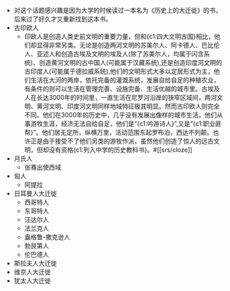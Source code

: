 - 对这个话题感兴趣是因为大学的时候读过一本名为《历史上的大迁徙》的书，后来过了好久才又重新找到这本书。
- 古印欧人
    - 印欧人是创造人类史前文明的重要力量，但和{c1:四大文明古国}相比，他们却显得非常另类。无论是创造两河文明的苏美尔人、阿卡德人、巴比伦人、亚述人和创造古埃及文明的埃及人(除了苏美尔人，均属于闪含系统)、创造黄河文明的古中国人(可能属于汉藏系统),还是创造印度河文明的古印度人(可能属于德拉威系统),他们的文明形式大多以定居形式为主，他们生活在大河的两岸，依托完备的灌溉系统，发展自给自足的种植农业，有条件的则可以生活在管理完善、设施完备、生活优越的城市里。古埃及人在长达3000年的时间里，一直生活在尼罗河沿岸的狭窄区域间，两河文明、黄河文明、印度河文明同样地域特征极其明显。然而古印欧人则完全不同。他们在3000年的历史中，几乎没有发展出像样的城市生活，他们从事游牧生涯，经济无法自给自足，他们是“{c1:吟游诗人}”,又是“{c1:职业匪帮}”。他们居无定所，纵横万里，活动范围东起罗布泊，西达不列颠。也许正是由于接受不了他们另类的游牧作派，虽然他们创造了惊人的远古文明，但却没有资格{c1:列入中学的历史教科书}。#[[srs/cloze]]
- 月氏人
    - 张骞出使西域
- 匈人
    - 阿提拉
- 日耳曼人大迁徙
    - 西哥特人
    - 东哥特人
    - 汪达尔人
    - 法兰克人
    - 盎格鲁-撒克逊人
    - 勃艮第人
    - 伦巴德人
- 斯拉夫人大迁徙
- 维京人大迁徙
- 犹太人大迁徙

